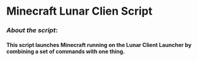 # Minecraft Lunar Clien Script

### _About the script_:
#### This script launches Minecraft running on the Lunar Client Launcher by combining a set of commands with one thing.

